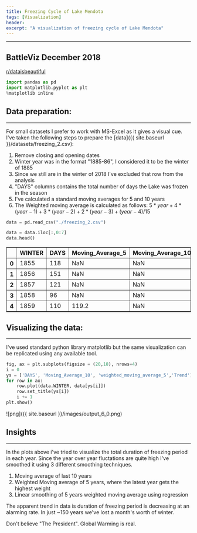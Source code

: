 ```yaml
---
title: Freezing Cycle of Lake Mendota
tags: [Visualization]
header:
excerpt: "A visualization of freezing cycle of Lake Mendota"
---
```

---
## BattleViz December 2018
[r/dataisbeautiful](https://old.reddit.com/r/dataisbeautiful/comments/a2p5f0/battle_dataviz_battle_for_the_month_of_december/?st=jr88xxut&sh=39c37bae)


```python
import pandas as pd
import matplotlib.pyplot as plt
%matplotlib inline
```

## Data preparation:
---

For small datasets I prefer to work with MS-Excel as it gives a visual cue. I've taken the following steps to prepare the [data]({{ site.baseurl }}/datasets/freezing_2.csv):

1. Remove closing and opening dates
2. Winter year was in the format "1885-86", I considered it to be the winter of 1885
3. Since we still are in the winter of 2018 I've excluded that row from the analysis
4. "DAYS" columns contains the total number of days the Lake was frozen in the season
5. I've calculated a standard moving averages for 5 and 10 years
6. The Weighted moving average is calculated as follows: $5*year+4*(year-1)+3*(year-2)+2*(year-3)+(year-4)/15$


```python
data = pd.read_csv("./freezing_2.csv")
```


```python
data = data.iloc[:,0:7]
data.head()
```




<div>
<style scoped>
    .dataframe tbody tr th:only-of-type {
        vertical-align: middle;
    }

    .dataframe tbody tr th {
        vertical-align: top;
    }

    .dataframe thead th {
        text-align: right;
    }
</style>
<table border="1" class="dataframe">
  <thead>
    <tr style="text-align: right;">
      <th></th>
      <th>WINTER</th>
      <th>DAYS</th>
      <th>Moving_Average_5</th>
      <th>Moving_Average_10</th>
      <th>weighted_moving_average_5</th>
      <th>Ratio</th>
      <th>Trend</th>
    </tr>
  </thead>
  <tbody>
    <tr>
      <th>0</th>
      <td>1855</td>
      <td>118</td>
      <td>NaN</td>
      <td>NaN</td>
      <td>NaN</td>
      <td>NaN</td>
      <td>NaN</td>
    </tr>
    <tr>
      <th>1</th>
      <td>1856</td>
      <td>151</td>
      <td>NaN</td>
      <td>NaN</td>
      <td>NaN</td>
      <td>NaN</td>
      <td>NaN</td>
    </tr>
    <tr>
      <th>2</th>
      <td>1857</td>
      <td>121</td>
      <td>NaN</td>
      <td>NaN</td>
      <td>NaN</td>
      <td>NaN</td>
      <td>NaN</td>
    </tr>
    <tr>
      <th>3</th>
      <td>1858</td>
      <td>96</td>
      <td>NaN</td>
      <td>NaN</td>
      <td>NaN</td>
      <td>NaN</td>
      <td>NaN</td>
    </tr>
    <tr>
      <th>4</th>
      <td>1859</td>
      <td>110</td>
      <td>119.2</td>
      <td>NaN</td>
      <td>114.466667</td>
      <td>1.040606</td>
      <td>116.824659</td>
    </tr>
  </tbody>
</table>
</div>



## Visualizing the data:
---

I've used standard python library matplotlib but the same visualization can be replicated using any available tool.


```python
fig, ax = plt.subplots(figsize = (20,18), nrows=4)
i = 0
ys = ['DAYS', 'Moving_Average_10', 'weighted_moving_average_5','Trend']
for row in ax:
    row.plot(data.WINTER, data[ys[i]])
    row.set_title(ys[i])
    i += 1
plt.show()
```


![png]({{ site.baseurl }}/images/output_6_0.png)


## Insights
---
In the plots above i've tried to visualize the total duration of freezing period in each year. Since the year over year fluctations are quite high I've smoothed it using 3 different smoothing techniques.

1. Moving average of last 10 years
2. Weighted Moving average of 5 years, where the latest year gets the highest weight
3. Linear smoothing of 5 years weighted moving average using regression

The apparent trend in data is duration of freezing period is decreasing at an alarming rate. In just ~150 years we've lost a month's worth of winter.

Don't believe "The President". Global Warming is real. 
